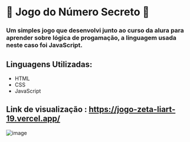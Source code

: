 # 🔢 Jogo do Número Secreto 🔢

### Um simples jogo que desenvolvi junto ao curso da alura para aprender sobre lógica de progamação, a linguagem usada neste caso foi JavaScript.

## Linguagens Utilizadas:

- HTML
- CSS
- JavaScript

## Link de visualização : https://jogo-zeta-liart-19.vercel.app/

![image](https://github.com/user-attachments/assets/d513749e-f99b-48b5-a987-630940059f59)
